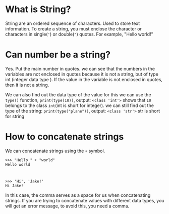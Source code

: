 # What is String?

String are an ordered sequence of characters. Used to store text information.
To create a string, you must enclose the character or characters in single(`'`) or double(`"`) quotes. For example, "Hello world!"

# Can number be a string?

Yes. Put the main number in quotes.
we can see that the numbers in the variables are not enclosed in quotes because it is not a string, but of type int (integer data type
). If the value in the variable is not enclosed in quotes, then it is not a string.  

We can also find out the data type of the value for this we can use the `type()` function, `print(type(10))`, output: `<class 'int'>` shows that `10` belongs to the class `int`(int is short for integer). we can still find out the type of the string: `print(type("plane"))`, output: `<class 'str'>` str is short for string

# How to concatenate strings

We can concatenate strings using the `+` symbol.

```
>>> "Hello " + "world"
Hello world
```

#

```
>>> 'Hi', 'Jake!'
Hi Jake!
```
In this case, the comma serves as a space for us when concatenating strings. If you are trying to concatenate values ​​with different data types, you will get an error message, to avoid this, you need a comma.
